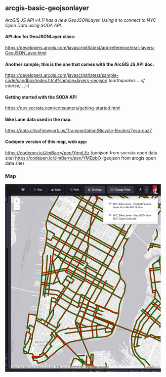 ## arcgis-basic-geojsonlayer
_ArcGIS JS API v4.11 has a new GeoJSONLayer. Using it to connect to NYC Open Data using SODA API._

#### API doc for GeoJSONLayer class:
https://developers.arcgis.com/javascript/latest/api-reference/esri-layers-GeoJSONLayer.html

#### Another sample; this is the one that comes with the ArcGIS JS API doc:
https://developers.arcgis.com/javascript/latest/sample-code/sandbox/index.html?sample=layers-geojson
_(earthquakes... of course) . ;-)_

#### Getting started with the SODA API
https://dev.socrata.com/consumers/getting-started.html

#### Bike Lane data used in the map:
https://data.cityofnewyork.us/Transportation/Bicycle-Routes/7vsa-caz7

#### Codepen version of this map, web app:
https://codepen.io/JimBarry/pen/YgmLEz (geojson from socrata open data site)
https://codepen.io/JimBarry/pen/YMEpbO (geojson from arcgis open data site)

### Map
<img src="https://github.com/JimBarry/arcgis-basic-geojsonlayer/blob/master/arcgis-geojsonlayer.jpg">
